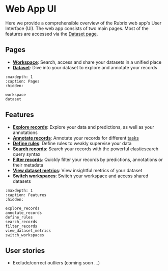 # Web App UI

Here we provide a comprehensible overview of the Rubrix web app's User Interface (UI).
The web app consists of two main pages.
Most of the features are accessed via the [Dataset page](dataset.rst).

## Pages

- [**Workspace**](workspace.rst): Search, access and share your datasets in a unified place
- [**Dataset**](dataset.rst): Dive into your dataset to explore and annotate your records

```{toctree}
:maxdepth: 1
:caption: Pages
:hidden:

workspace
dataset
```

## Features

- [**Explore records**](explore_records.rst): Explore your data and predictions, as well as your annotations
- [**Annotate records**](annotate_records.rst): Annotate your records for different [tasks](../../guides/task_examples.ipynb)
- [**Define rules**](define_rules.rst): Define rules to weakly supervise your data
- [**Search records**](search_records.rst): Search your records with the powerful elasticsearch query syntax
- [**Filter records**](filter_records.rst): Quickly filter your records by predictions, annotations or their metadata
- [**View dataset metrics**](view_dataset_metrics.rst): View insightful metrics of your dataset
- [**Switch workspaces**](switch_workspaces.rst): Switch your workspace and access shared datasets

```{toctree}
:maxdepth: 1
:caption: Features
:hidden:

explore_records
annotate_records
define_rules
search_records
filter_records
view_dataset_metrics
switch_workspaces
```

## User stories

- Exclude/correct outliers (coming soon ...)
